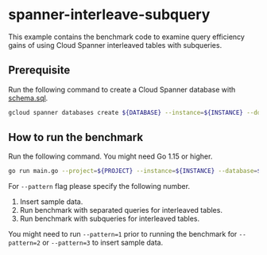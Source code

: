 # spanner-interleave-subquery

This example contains the benchmark code to examine query efficiency gains of using Cloud Spanner interleaved tables with subqueries.

## Prerequisite

Run the following command to create a Cloud Spanner database with [schema.sql](schema.sql).

```bash
gcloud spanner databases create ${DATABASE} --instance=${INSTANCE} --ddl-file=schema.sql
```

## How to run the benchmark

Run the following command. You might need Go 1.15 or higher.

```bash
go run main.go --project=${PROJECT} --instance=${INSTANCE} --database=${DATABASE} --pattern=${PATTERN} --parallel=${PARALLEL}
```

For `--pattern` flag please specify the following number.

1. Insert sample data.
2. Run benchmark with separated queries for interleaved tables.
3. Run benchmark with subqueries for interleaved tables.

You might need to run `--pattern=1` prior to running the benchmark for `--pattern=2` or `--pattern=3` to insert sample data.
